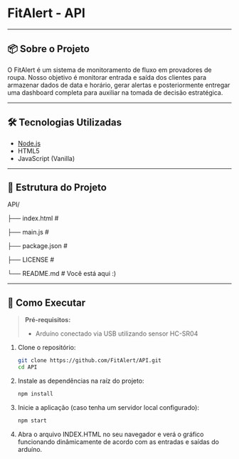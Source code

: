 # FitAlert - API

---

## 📦 Sobre o Projeto

O FitAlert é um sistema de monitoramento de fluxo em provadores de roupa. Nosso objetivo é monitorar entrada e saída dos clientes para armazenar dados de data e horário, gerar alertas e posteriormente entregar uma dashboard completa para auxiliar na tomada de decisão estratégica.

---

## 🛠 Tecnologias Utilizadas

- [Node.js](https://nodejs.org/)
- HTML5
- JavaScript (Vanilla)

---

## 📁 Estrutura do Projeto

API/

├── index.html #

├── main.js # 

├── package.json #

├── LICENSE # 

└── README.md # Você está aqui :)


---

## 🚀 Como Executar

> **Pré-requisitos:**  
> - Arduíno conectado via USB utilizando sensor HC-SR04

1. Clone o repositório:
   ```bash
   git clone https://github.com/FitAlert/API.git
   cd API
   
2. Instale as dependências na raíz do projeto:

    ```bash
    npm install
    
3. Inicie a aplicação (caso tenha um servidor local configurado):

    ```bash
    npm start
    
4. Abra o arquivo INDEX.HTML no seu navegador e verá o gráfico funcionando dinâmicamente de acordo com as entradas e saídas do arduíno.


